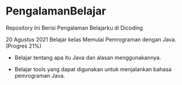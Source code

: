 # PengalamanBelajar
Repository Ini Berisi Pengalaman Belajarku di Dicoding

20 Agustus 2021
Belajar kelas Memulai Pemrograman dengan Java. (Progres 21%)

* Belajar tentang apa itu Java dan alasan menggunakannya.

* Belajar tools yang dapat digunakan untuk menjalankan bahasa pemrograman Java.
